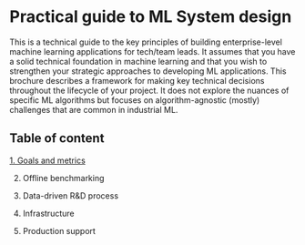 # Practical guide to ML System design

This is a technical guide to the key principles of building enterprise-level machine learning applications for tech/team leads. It assumes that you have a solid technical foundation in machine learning and that you wish to strengthen your strategic approaches to developing ML applications. This brochure describes a framework for making key technical decisions throughout the lifecycle of your project. It does not explore the nuances of specific ML algorithms but focuses on algorithm-agnostic (mostly) challenges that are common in industrial ML.



## Table of content
[1. Goals and metrics](1.Goals_and_metrics.md)

2. Offline benchmarking

3. Data-driven R&D process

4. Infrastructure

5. Production support
